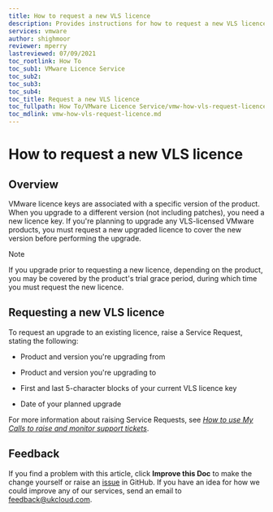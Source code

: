```yaml
---
title: How to request a new VLS licence
description: Provides instructions for how to request a new VLS licence in preparation for a VMware product upgrade
services: vmware
author: shighmoor
reviewer: mperry
lastreviewed: 07/09/2021
toc_rootlink: How To
toc_sub1: VMware Licence Service
toc_sub2:
toc_sub3:
toc_sub4:
toc_title: Request a new VLS licence
toc_fullpath: How To/VMware Licence Service/vmw-how-vls-request-licence.md
toc_mdlink: vmw-how-vls-request-licence.md
---
```


# How to request a new VLS licence

## Overview

VMware licence keys are associated with a specific version of the product. When you upgrade to a different version (not including patches), you need a new licence key. If you're planning to upgrade any VLS-licensed VMware products, you must request a new upgraded licence to cover the new version before performing the upgrade.

> [!NOTE]
> If you upgrade prior to requesting a new licence, depending on the product, you may be covered by the product's trial grace period, during which time you must request the new licence.

## Requesting a new VLS licence

To request an upgrade to an existing licence, raise a Service Request, stating the following:

- Product and version you're upgrading from

- Product and version you're upgrading to

- First and last 5-character blocks of your current VLS licence key

- Date of your planned upgrade

For more information about raising Service Requests, see [*How to use My Calls to raise and monitor support tickets*](../portal/ptl-how-use-my-calls.md).

## Feedback

If you find a problem with this article, click **Improve this Doc** to make the change yourself or raise an [issue](https://github.com/UKCloud/documentation/issues) in GitHub. If you have an idea for how we could improve any of our services, send an email to <feedback@ukcloud.com>.
